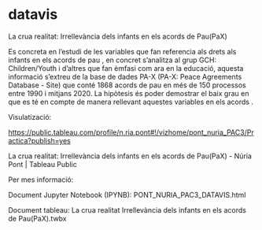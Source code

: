 # datavis
La crua realitat: Irrellevància dels infants en els acords de Pau(PaX)

Es concreta en l’estudi de les variables que fan referencia als drets als infants en els acords de pau , en concret s’analitza al grup GCH: Children/Youth i d’altres que fan èmfasi com ara en la educació, aquesta informació s’extreu de la base de dades PA-X (PA-X: Peace Agreements Database - Site) que conté 1868 acords de pau en més de 150 processos entre 1990 i mitjans 2020. La hipòtesis és poder demostrar el baix grau en que es té en compte de manera rellevant aquestes variables en els acords .


Visulatizació:

https://public.tableau.com/profile/n.ria.pont#!/vizhome/pont_nuria_PAC3/Practica?publish=yes

La crua realitat: Irrellevància dels infants en els acords de Pau(PaX) - Núria Pont | Tableau Public

Per mes informació:

  Document Jupyter Notebook (IPYNB):  PONT_NURIA_PAC3_DATAVIS.html
  
  Document tableau: La crua realitat Irrellevància dels infants en els acords de Pau(PaX).twbx

